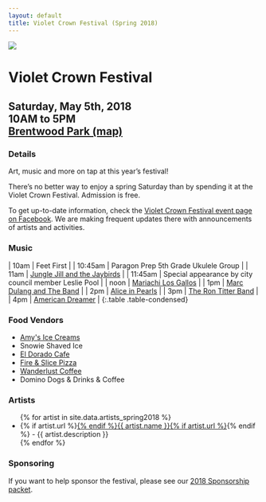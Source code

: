 ```yaml
---
layout: default
title: Violet Crown Festival (Spring 2018)
---
```

<div class="container">
	<div class="row">
		<div class="col-md-2"><img src="img/VCF_Logo_2014_sm.png" class="img-responsive"></div>
		<div class="col-md-6">
			<h1>Violet Crown Festival</h1>
			<h2>
				Saturday, May 5th, 2018 <br>
				10AM to 5PM <br>
				<a href="https://plus.google.com/105953711653254975745/about?gl=us&amp;hl=en">Brentwood Park (map)</a>
			</h2>
		</div>
	</div>
</div>

### Details

Art, music and more on tap at this year’s festival!

There’s no better way to enjoy a spring Saturday than by spending it at the
Violet Crown Festival. Admission is free.

To get up-to-date information, check the [Violet Crown Festival event page on Facebook](https://www.facebook.com/events/2117433981825762).
We are making frequent updates there with announcements of artists and activities.

### Music

| 10am | Feet First |
| 10:45am | Paragon Prep 5th Grade Ukulele Group |
| 11am | [Jungle Jill and the Jaybirds](https://www.facebook.com/pages/Jungle-Jill-The-Jaybirds/257212990967619) | 
| 11:45am | Special appearance by city council member Leslie Pool |
| noon | [Mariachi Los Gallos](https://www.facebook.com/mariachiaustin/) |
|  1pm | [Marc Dulang and The Band](https://marcdulang.bandcamp.com/releases) |
|  2pm | [Alice in Pearls](https://www.facebook.com/aliceinpearls/) |
|  3pm | [The Ron Titter Band](https://www.facebook.com/RonTitterBand/) |
|  4pm | [American Dreamer](http://www.americandreamermusic.com/) |
{:.table .table-condensed}

### Food Vendors

* [Amy's Ice Creams](http://www.amysicecreams.com/)
* Snowie Shaved Ice
* [El Dorado Cafe](http://www.eldoradocafeatx.com/)
* [Fire & Slice Pizza](http://www.fireandsliceaustin.com/)
* [Wanderlust Coffee](https://www.facebook.com/wanderlustcoffeetruck)
* Domino Dogs & Drinks & Coffee

### Artists

<ul>{% for artist in site.data.artists_spring2018 %}<li>{% if artist.url %}<a href="{{ artist.url }}" target="_blank">{% endif %}{{ artist.name }}{% if artist.url %}</a>{% endif %} - {{ artist.description }}</li>{% endfor %}</ul>

### Sponsoring

If you want to help sponsor the festival, please see our <a href="docs/VCF_SponsorPacket_2017_pig.pdf">2018 Sponsorship packet</a>.
